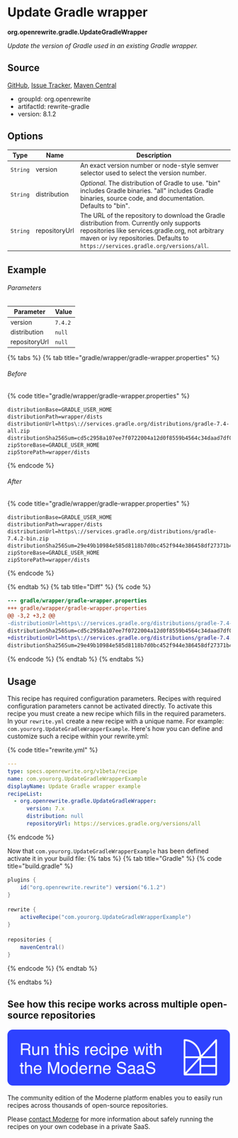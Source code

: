 # Update Gradle wrapper

**org.openrewrite.gradle.UpdateGradleWrapper**

_Update the version of Gradle used in an existing Gradle wrapper._

## Source

[GitHub](https://github.com/openrewrite/rewrite/blob/main/rewrite-gradle/src/main/java/org/openrewrite/gradle/UpdateGradleWrapper.java), [Issue Tracker](https://github.com/openrewrite/rewrite/issues), [Maven Central](https://central.sonatype.com/artifact/org.openrewrite/rewrite-gradle/8.1.2/jar)

* groupId: org.openrewrite
* artifactId: rewrite-gradle
* version: 8.1.2

## Options

| Type | Name | Description |
| -- | -- | -- |
| `String` | version | An exact version number or node-style semver selector used to select the version number. |
| `String` | distribution | *Optional*. The distribution of Gradle to use. "bin" includes Gradle binaries. "all" includes Gradle binaries, source code, and documentation. Defaults to "bin". |
| `String` | repositoryUrl | The URL of the repository to download the Gradle distribution from. Currently only supports repositories like services.gradle.org, not arbitrary maven or ivy repositories. Defaults to `https://services.gradle.org/versions/all`. |

## Example

###### Parameters
| Parameter | Value |
| -- | -- |
|version|`7.4.2`|
|distribution|`null`|
|repositoryUrl|`null`|


{% tabs %}
{% tab title="gradle/wrapper/gradle-wrapper.properties" %}

###### Before
{% code title="gradle/wrapper/gradle-wrapper.properties" %}
```properties
distributionBase=GRADLE_USER_HOME
distributionPath=wrapper/dists
distributionUrl=https\://services.gradle.org/distributions/gradle-7.4-all.zip
distributionSha256Sum=cd5c2958a107ee7f0722004a12d0f8559b4564c34daad7df06cffd4d12a426d0
zipStoreBase=GRADLE_USER_HOME
zipStorePath=wrapper/dists
```
{% endcode %}

###### After
{% code title="gradle/wrapper/gradle-wrapper.properties" %}
```properties
distributionBase=GRADLE_USER_HOME
distributionPath=wrapper/dists
distributionUrl=https\://services.gradle.org/distributions/gradle-7.4.2-bin.zip
distributionSha256Sum=29e49b10984e585d8118b7d0bc452f944e386458df27371b49b4ac1dec4b7fda
zipStoreBase=GRADLE_USER_HOME
zipStorePath=wrapper/dists
```
{% endcode %}

{% endtab %}
{% tab title="Diff" %}
{% code %}
```diff
--- gradle/wrapper/gradle-wrapper.properties
+++ gradle/wrapper/gradle-wrapper.properties
@@ -3,2 +3,2 @@
-distributionUrl=https\://services.gradle.org/distributions/gradle-7.4-all.zip
distributionSha256Sum=cd5c2958a107ee7f0722004a12d0f8559b4564c34daad7df06cffd4d12a426d0
+distributionUrl=https\://services.gradle.org/distributions/gradle-7.4.2-bin.zip
distributionSha256Sum=29e49b10984e585d8118b7d0bc452f944e386458df27371b49b4ac1dec4b7fda
```
{% endcode %}
{% endtab %}
{% endtabs %}


## Usage

This recipe has required configuration parameters. Recipes with required configuration parameters cannot be activated directly. To activate this recipe you must create a new recipe which fills in the required parameters. In your `rewrite.yml` create a new recipe with a unique name. For example: `com.yourorg.UpdateGradleWrapperExample`.
Here's how you can define and customize such a recipe within your rewrite.yml:

{% code title="rewrite.yml" %}
```yaml
---
type: specs.openrewrite.org/v1beta/recipe
name: com.yourorg.UpdateGradleWrapperExample
displayName: Update Gradle wrapper example
recipeList:
  - org.openrewrite.gradle.UpdateGradleWrapper:
      version: 7.x
      distribution: null
      repositoryUrl: https://services.gradle.org/versions/all
```
{% endcode %}

Now that `com.yourorg.UpdateGradleWrapperExample` has been defined activate it in your build file:
{% tabs %}
{% tab title="Gradle" %}
{% code title="build.gradle" %}
```groovy
plugins {
    id("org.openrewrite.rewrite") version("6.1.2")
}

rewrite {
    activeRecipe("com.yourorg.UpdateGradleWrapperExample")
}

repositories {
    mavenCentral()
}
```
{% endcode %}
{% endtab %}

{% endtabs %}

## See how this recipe works across multiple open-source repositories

[![Moderne Link Image](/.gitbook/assets/ModerneRecipeButton.png)](https://public.moderne.io/recipes/org.openrewrite.gradle.UpdateGradleWrapper)

The community edition of the Moderne platform enables you to easily run recipes across thousands of open-source repositories.

Please [contact Moderne](https://moderne.io/product) for more information about safely running the recipes on your own codebase in a private SaaS.
